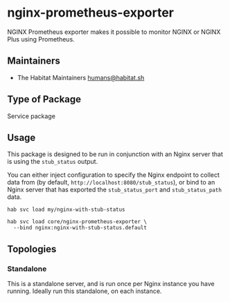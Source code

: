 # nginx-prometheus-exporter

NGINX Prometheus exporter makes it possible to monitor NGINX or NGINX Plus using Prometheus.

## Maintainers

* The Habitat Maintainers <humans@habitat.sh>

## Type of Package

Service package

## Usage

This package is designed to be run in conjunction with an Nginx server that is using the `stub_status` output.

You can either inject configuration to specify the Nginx endpoint to collect data from (by default, `http://localhost:8080/stub_status`), or bind to an Nginx server that has exported the `stub_status_port` and `stub_status_path` data.

```
hab svc load my/nginx-with-stub-status

hab svc load core/nginx-prometheus-exporter \
  --bind nginx:nginx-with-stub-status.default
```

## Topologies

### Standalone

This is a standalone server, and is run once per Nginx instance you have running. Ideally run this standalone, on each instance.
